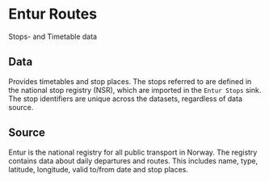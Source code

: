 # Entur Routes

Stops- and Timetable data

## Data

Provides timetables and stop places. The stops referred to are defined in the national stop registry (NSR), which are imported in the `Entur Stops` sink. The stop identifiers are unique across the datasets, regardless of data source.


## Source

Entur is the national registry for all public transport in Norway. The registry contains data about daily departures and routes. This includes name, type, latitude, longitude, valid to/from date and stop places.